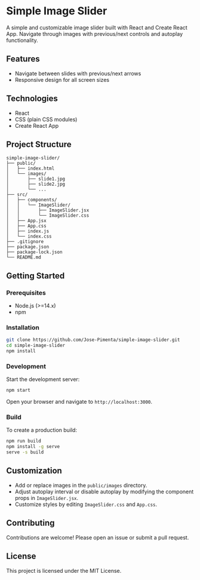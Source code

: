 # Simple Image Slider

A simple and customizable image slider built with React and Create React App. Navigate through images with previous/next controls and autoplay functionality.

## Features

- Navigate between slides with previous/next arrows
- Responsive design for all screen sizes

## Technologies

- React
- CSS (plain CSS modules)
- Create React App

## Project Structure

```
simple-image-slider/
├── public/
│   ├── index.html
│   └── images/
│       ├── slide1.jpg
│       ├── slide2.jpg
│       └── ...
├── src/
│   ├── components/
│   │   └── ImageSlider/
│   │       ├── ImageSlider.jsx
│   │       └── ImageSlider.css
│   ├── App.jsx
│   ├── App.css
│   ├── index.js
│   └── index.css
├── .gitignore
├── package.json
├── package-lock.json
└── README.md
```

## Getting Started

### Prerequisites

- Node.js (>=14.x)
- npm

### Installation

```bash
git clone https://github.com/Jose-Pimenta/simple-image-slider.git
cd simple-image-slider
npm install
```

### Development

Start the development server:

```bash
npm start
```

Open your browser and navigate to `http://localhost:3000`.

### Build

To create a production build:

```bash
npm run build
npm install -g serve
serve -s build
```

## Customization

- Add or replace images in the `public/images` directory.
- Adjust autoplay interval or disable autoplay by modifying the component props in `ImageSlider.jsx`.
- Customize styles by editing `ImageSlider.css` and `App.css`.

## Contributing

Contributions are welcome! Please open an issue or submit a pull request.

## License

This project is licensed under the MIT License.
